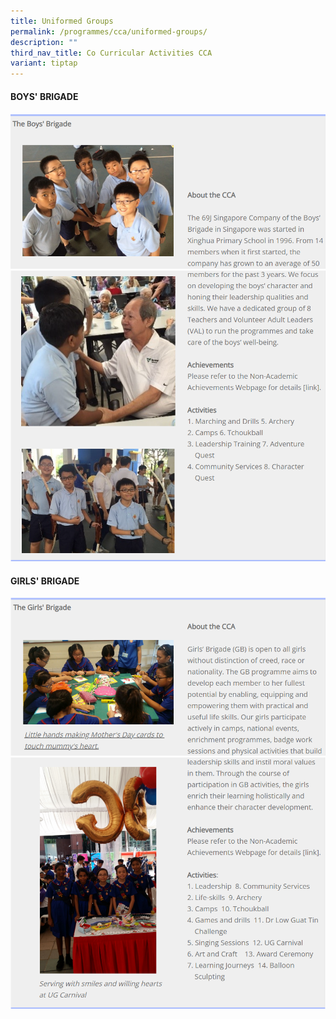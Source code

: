 ```yaml
---
title: Uniformed Groups
permalink: /programmes/cca/uniformed-groups/
description: ""
third_nav_title: Co Curricular Activities CCA
variant: tiptap
---
```

#### BOYS' BRIGADE

![](/images/CCA/Boys'%20Brigade/TBB01.png)
![](/images/CCA/Boys'%20Brigade/TBB02.png)

#### GIRLS' BRIGADE

![](/images/CCA/Girls'%20Brigade/GBB01.png)
![](/images/CCA/Girls'%20Brigade/GBB02.png)